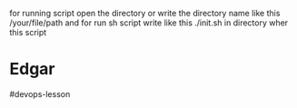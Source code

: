for running script open the directory 
or write the directory name like this /your/file/path
and for run  sh script write like this ./init.sh in directory wher this script 



# Edgar
#devops-lesson
